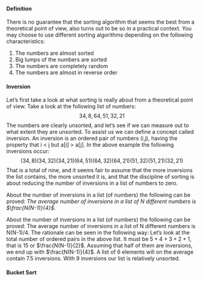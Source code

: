#### Definition
There is no guarantee that the sorting algorithm that seems the best from a theoretical point of view, also turns out to be so in a practical context. You may choose to use different sorting algorithms depending on the following characteristics: 
1. The numbers are almost sorted 
2. Big lumps of the numbers are sorted 
3. The numbers are completely random 
4. The numbers are almost in reverse order

#### Inversion


Let’s first take a look at what sorting is really about from a theoretical point of view. Take a look at the following list of numbers:
$$
34, 8, 64, 51, 32, 21
$$
The numbers are clearly unsorted, and let’s see if we can measure out to what extent they are unsorted. To assist us we can define a concept called inversion. An inversion is an ordered pair of numbers (i,j), having the property that i < j but a[i] > a[j]. In the above example the following inversions occur:
$$
(34,8) (34,32) (34,21) (64,51) (64,32) (64,21) (51,32) (51,21) (32,21)
$$
That is a total of nine, and it seems fair to assume that the more inversions the list contains, the more unsorted it is, and that the discipline of sorting is about reducing the number of inversions in a list of numbers to zero.

About the number of inversions in a list (of numbers) the following can be proved:
*The average number of inversions in a list of N different numbers is $\frac{N(N-1)}{4}$.*

About the number of inversions in a list (of numbers) the following can be proved: The average number of inversions in a list of N different numbers is N(N-1)/4. The rationale can be seen in the following way: Let’s look at the total number of ordered pairs in the above list. It must be $5+4+3+2+1$, that is $15$ or $\frac{N(N-1)}{2}$. 
Assuming that half of them are inversions, we end up with $\frac{N(N-1)}{4}$. A list of 6 elements will on the average contain 7.5 inversions. With 9 inversions our list is relatively unsorted.

#### Bucket Sort
